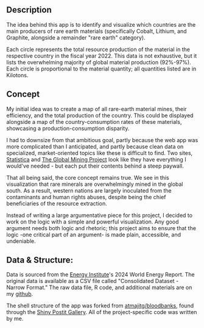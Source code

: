 
## Description
The idea behind this app is to identify and visualize which countries are the main producers of rare earth materials (specifically Cobalt, Lithium, and Graphite, alongside a remainder "rare earth" category). 

Each circle represents the total resource production of the material in the respective country in the fiscal year 2022. This data is not exhaustive, but it lists the overwhelming majority of global material production (92%-97%). Each circle is proportional to the material quantity; all quantities listed are in Kilotons.

## Concept
My initial idea was to create a map of all rare-earth material mines, their efficiency, and the total production of the country. This could be displayed alongside a map of the country-consumption rates of these materials, showcasing a production-consumption disparity.

I had to downsize from that ambitious goal, partly because the web app was more complicated than I anticipated, and partly because clean data on specialized, market-oriented topics like these is difficult to find. Two sites, [Statistica](https://www.statista.com/statistics/1143399/global-cobalt-consumption-distribution-by-application/) and [The Global Mining Project](https://www.globaldata.com/store/report/cobalt-mining-market-analysis/?view_report=yes&token=9tqdl0ua2f&utm_campaign=GD%20-%20RS%20-%20Request%20Sample%20Pages&utm_medium=email&_hsmi=72896524&_hsenc=p2ANqtz-9BHNT78rDXUiAJyHIRmXiWBNRzFdwgsUK-3aLS_lg_JBMDvJu76LRJNwDgMr5l0g1InrdQy2A-u8MLGm6zwQutcFh6skJrrGntaplUIsDLmyO-5bk&utm_content=72896524&utm_source=hs_automation) look like they have everything I would've needed - but each put their contents behind a steep paywall. 

That all being said, the core concept remains true. We see in this visualization that rare minerals are overwhelmingly mined in the global south. As a result, western nations are largely inoculated from the contaminants and human rights abuses, despite being the chief beneficiaries of the resource extraction.

Instead of writing a large argumentative piece for this project, I decided to work on the logic with a simple and powerful visualization. Any good argument needs both logic and rhetoric; this project aims to ensure that the logic -one critical part of an argument- is made plain, accessible, and undeniable.

## Data & Structure:
Data is sourced from the [Energy Institute](https://www.energyinst.org/statistical-review/resources-and-data-downloads)'s 2024 World Energy Report. The original data is available as a CSV file called "Consolidated Dataset - Narrow Format." The raw data file, R code, and additional materials are on my [github](https://github.com/BGray-wrl/map-template). 

The shell structure of the app was forked from [atmajitg/bloodbanks](https://github.com/atmajitg/bloodbanks), found through the [Shiny Postit Gallery](https://shiny.posit.co/r/gallery/). All of the project-specific code was written by me.